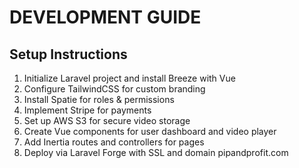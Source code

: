 # DEVELOPMENT GUIDE

## Setup Instructions
1. Initialize Laravel project and install Breeze with Vue
2. Configure TailwindCSS for custom branding
3. Install Spatie for roles & permissions
4. Implement Stripe for payments
5. Set up AWS S3 for secure video storage
6. Create Vue components for user dashboard and video player
7. Add Inertia routes and controllers for pages
8. Deploy via Laravel Forge with SSL and domain pipandprofit.com
